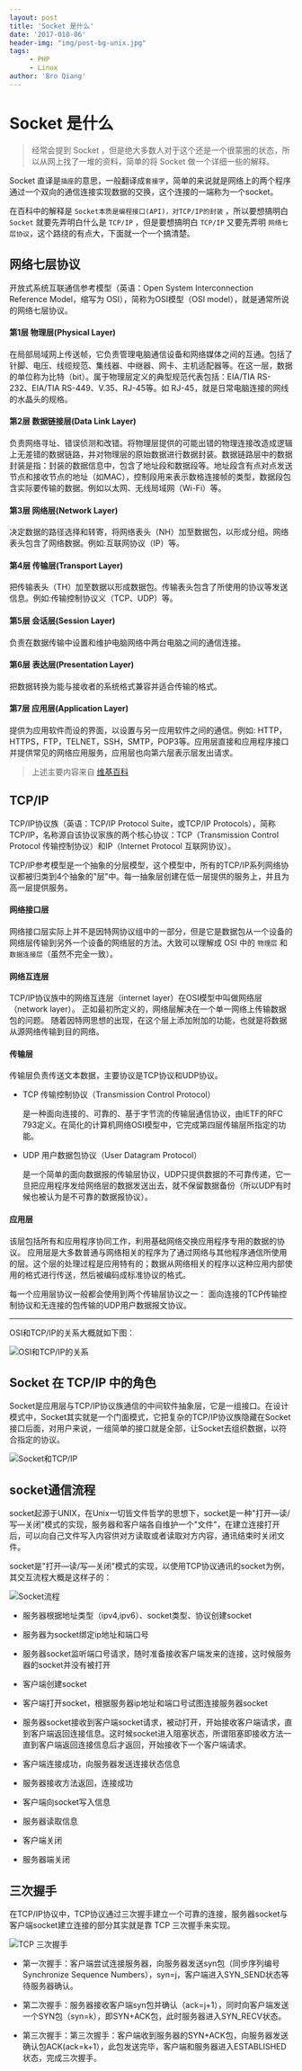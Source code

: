```yaml
---
layout: post
title: 'Socket 是什么'
date: '2017-010-06'
header-img: "img/post-bg-unix.jpg"
tags:
     - PHP
     - Linux
author: 'Bro Qiang'
---
```


# Socket 是什么

> 经常会提到 Socket ，但是绝大多数人对于这个还是一个很蒙圈的状态，所以从网上找了一堆的资料，简单的将 Socket 做一个详细一些的解释。

Socket 直译是`插座`的意思，一般翻译成`套接字`，简单的来说就是网络上的两个程序通过一个双向的通信连接实现数据的交换，这个连接的一端称为一个socket。

在百科中的解释是 `Socket本质是编程接口(API)，对TCP/IP的封装` ，所以要想搞明白 `Socket` 就要先弄明白什么是 `TCP/IP` ，但是要想搞明白 `TCP/IP` 又要先弄明 `网络七层协议`，这个路绕的有点大，下面就一个一个搞清楚。

## 网络七层协议

开放式系统互联通信参考模型（英语：Open System Interconnection Reference Model，缩写为 OSI），简称为OSI模型（OSI model），就是通常所说的网络七层协议。

#### 第1层 物理层(Physical Layer)

在局部局域网上传送帧，它负责管理电脑通信设备和网络媒体之间的互通。包括了针脚、电压、线缆规范、集线器、中继器、网卡、主机适配器等。在这一层，数据的单位称为比特（bit）。属于物理层定义的典型规范代表包括：EIA/TIA RS-232、EIA/TIA RS-449、V.35、RJ-45等。如 RJ-45，就是日常电脑连接的网线的水晶头的规格。

#### 第2层 数据链接层(Data Link Layer)

负责网络寻址、错误侦测和改错。将物理层提供的可能出错的物理连接改造成逻辑上无差错的数据链路，并对物理层的原始数据进行数据封装。数据链路层中的数据封装是指：封装的数据信息中，包含了地址段和数据段等。地址段含有点对点发送节点和接收节点的地址（如MAC），控制段用来表示数格连接帧的类型，数据段包含实际要传输的数据。例如以太网、无线局域网（Wi-Fi）等。

#### 第3层 网络层(Network Layer)

决定数据的路径选择和转寄，将网络表头（NH）加至数据包，以形成分组。网络表头包含了网络数据。例如:互联网协议（IP）等。

#### 第4层 传输层(Transport Layer)

把传输表头（TH）加至数据以形成数据包。传输表头包含了所使用的协议等发送信息。例如:传输控制协议义（TCP、UDP）等。

#### 第5层 会话层(Session Layer)

负责在数据传输中设置和维护电脑网络中两台电脑之间的通信连接。

#### 第6层 表达层(Presentation Layer)

把数据转换为能与接收者的系统格式兼容并适合传输的格式。

#### 第7层 应用层(Application Layer)

提供为应用软件而设的界面，以设置与另一应用软件之间的通信。例如: HTTP，HTTPS，FTP，TELNET，SSH，SMTP，POP3等。应用层直接和应用程序接口并提供常见的网络应用服务，应用层也向第六层表示层发出请求。

> 上述主要内容来自 [维基百科](https://zh.wikipedia.org/wiki/OSI%E6%A8%A1%E5%9E%8B)

## TCP/IP

TCP/IP协议族（英语：TCP/IP Protocol Suite，或TCP/IP Protocols），简称TCP/IP，名称源自该协议家族的两个核心协议：TCP（Transmission Control Protocol 传输控制协议）和IP（Internet Protocol 互联网协议）。

TCP/IP参考模型是一个抽象的分层模型，这个模型中，所有的TCP/IP系列网络协议都被归类到4个抽象的"层"中。每一抽象层创建在低一层提供的服务上，并且为高一层提供服务。

#### 网络接口层

网络接口层实际上并不是因特网协议组中的一部分，但是它是数据包从一个设备的网络层传输到另外一个设备的网络层的方法。大致可以理解成 OSI 中的 `物理层` 和 `数据连接层`（虽然不完全一致）。

#### 网络互连层

TCP/IP协议族中的网络互连层（internet layer）在OSI模型中叫做网络层（network layer）。
正如最初所定义的，网络层解决在一个单一网络上传输数据包的问题。 随着因特网思想的出现，在这个层上添加附加的功能，也就是将数据从源网络传输到目的网络。

#### 传输层

传输层负责传送文本数据，主要协议是TCP协议和UDP协议。

- TCP 传输控制协议（Transmission Control Protocol）

    是一种面向连接的、可靠的、基于字节流的传输层通信协议，由IETF的RFC 793定义。在简化的计算机网络OSI模型中，它完成第四层传输层所指定的功能。

- UDP 用户数据包协议（User Datagram Protocol）

    是一个简单的面向数据报的传输层协议，UDP只提供数据的不可靠传递，它一旦把应用程序发给网络层的数据发送出去，就不保留数据备份（所以UDP有时候也被认为是不可靠的数据报协议）。

#### 应用层

该层包括所有和应用程序协同工作，利用基础网络交换应用程序专用的数据的协议。 应用层是大多数普通与网络相关的程序为了通过网络与其他程序通信所使用的层。这个层的处理过程是应用特有的；数据从网络相关的程序以这种应用内部使用的格式进行传送，然后被编码成标准协议的格式。

每一个应用层协议一般都会使用到两个传输层协议之一： 面向连接的TCP传输控制协议和无连接的包传输的UDP用户数据报文协议。

---

OSI和TCP/IP的关系大概就如下图：

![OSI和TCP/IP的关系](http://image.broqiang.com/3a9662dd95cc1764357bfe45f91c6445.png)

## Socket 在 TCP/IP 中的角色

Socket是应用层与TCP/IP协议族通信的中间软件抽象层，它是一组接口。在设计模式中，Socket其实就是一个门面模式，它把复杂的TCP/IP协议族隐藏在Socket接口后面，对用户来说，一组简单的接口就是全部，让Socket去组织数据，以符合指定的协议。

![Socket和TCP/IP](http://image.broqiang.com/53aea8d8f4f928a7c6f504b305401aa1.png)

## socket通信流程

socket起源于UNIX，在Unix一切皆文件哲学的思想下，socket是一种"打开—读/写—关闭"模式的实现，服务器和客户端各自维护一个"文件"，在建立连接打开后，可以向自己文件写入内容供对方读取或者读取对方内容，通讯结束时关闭文件。

socket是"打开—读/写—关闭"模式的实现，以使用TCP协议通讯的socket为例，其交互流程大概是这样子的：

![Socket流程](http://image.broqiang.com/0f5277aff756051aae38f3571ff6ae90.png)

- 服务器根据地址类型（ipv4,ipv6）、socket类型、协议创建socket

- 服务器为socket绑定ip地址和端口号

- 服务器socket监听端口号请求，随时准备接收客户端发来的连接，这时候服务器的socket并没有被打开

- 客户端创建socket

- 客户端打开socket，根据服务器ip地址和端口号试图连接服务器socket

- 服务器socket接收到客户端socket请求，被动打开，开始接收客户端请求，直到客户端返回连接信息。这时候socket进入阻塞状态，所谓阻塞即接收方法一直到客户端返回连接信息后才返回，开始接收下一个客户端请求。

- 客户端连接成功，向服务器发送连接状态信息

- 服务器接收方法返回，连接成功

- 客户端向socket写入信息

- 服务器读取信息

- 客户端关闭

- 服务器端关闭

## 三次握手

在TCP/IP协议中，TCP协议通过三次握手建立一个可靠的连接，服务器socket与客户端socket建立连接的部分其实就是靠 TCP 三次握手来实现。

![TCP 三次握手](http://image.broqiang.com/87d484801fa4dd559be57ab717b17308.png)

- 第一次握手：客户端尝试连接服务器，向服务器发送syn包（同步序列编号Synchronize Sequence Numbers），syn=j，客户端进入SYN_SEND状态等待服务器确认。

- 第二次握手：服务器接收客户端syn包并确认（ack=j+1），同时向客户端发送一个SYN包（syn=k），即SYN+ACK包，此时服务器进入SYN_RECV状态。

- 第三次握手：第三次握手：客户端收到服务器的SYN+ACK包，向服务器发送确认包ACK(ack=k+1），此包发送完毕，客户端和服务器进入ESTABLISHED状态，完成三次握手。









